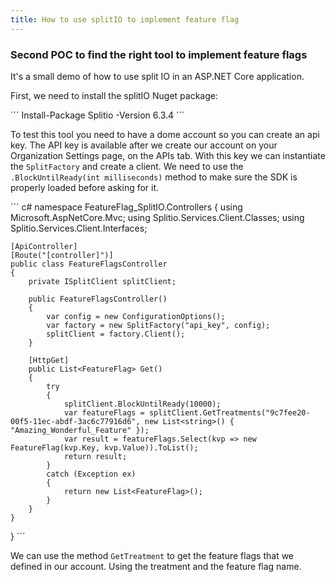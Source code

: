 ```yaml
---
title: How to use splitIO to implement feature flag
---
```


### Second POC to find the right tool to implement feature flags 

It's a small demo of how to use split IO in an ASP.NET Core application.

First, we need to install the splitIO Nuget package:

´´´
Install-Package Splitio -Version 6.3.4
´´´

To test this tool you need to have a dome account so you can create an api key. The API key is available after we create our account on your Organization Settings page, on the APIs tab. With this key we can instantiate the `SplitFactory` and create a client.
We need to use the `.BlockUntilReady(int milliseconds)` method to make sure the SDK is properly loaded before asking for it.

´´´ c#
namespace FeatureFlag_SplitIO.Controllers
{
    using Microsoft.AspNetCore.Mvc;
    using Splitio.Services.Client.Classes;
    using Splitio.Services.Client.Interfaces;


    [ApiController]
    [Route("[controller]")]
    public class FeatureFlagsController
    {
        private ISplitClient splitClient;

        public FeatureFlagsController()
        {
            var config = new ConfigurationOptions();
            var factory = new SplitFactory("api_key", config);
            splitClient = factory.Client();
        }

        [HttpGet]
        public List<FeatureFlag> Get()
        {
            try
            {
                splitClient.BlockUntilReady(10000);
                var featureFlags = splitClient.GetTreatments("9c7fee20-00f5-11ec-abdf-3ac6c77916d6", new List<string>() { "Amazing_Wonderful_Feature" });
                var result = featureFlags.Select(kvp => new FeatureFlag(kvp.Key, kvp.Value)).ToList();
                return result;
            }
            catch (Exception ex)
            {
                return new List<FeatureFlag>();
            }
        }
    }
}
´´´

We can use the method `GetTreatment` to get the feature flags that we defined in our account. Using the treatment and the feature flag name. 